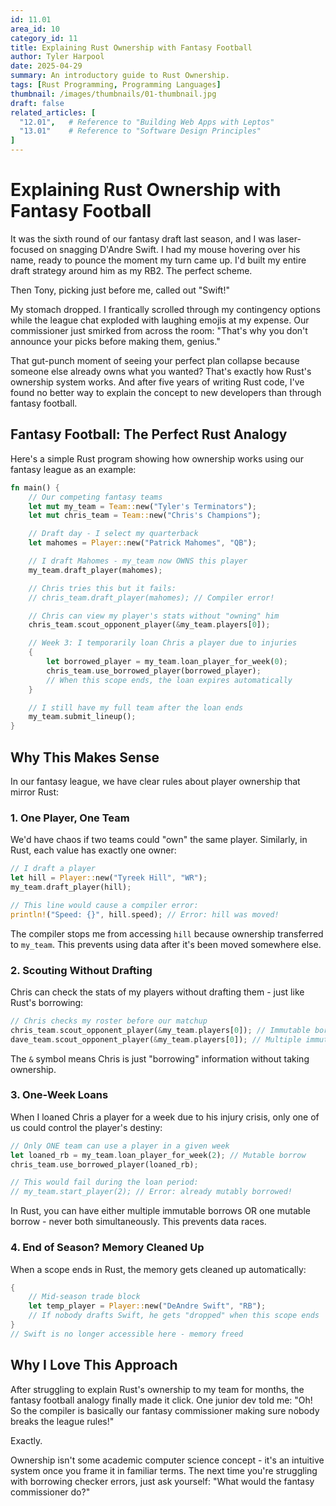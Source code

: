 ```yaml
---
id: 11.01
area_id: 10
category_id: 11
title: Explaining Rust Ownership with Fantasy Football
author: Tyler Harpool
date: 2025-04-29
summary: An introductory guide to Rust Ownership.
tags: [Rust Programming, Programming Languages]
thumbnail: /images/thumbnails/01-thumbnail.jpg
draft: false
related_articles: [
  "12.01",   # Reference to "Building Web Apps with Leptos"
  "13.01"    # Reference to "Software Design Principles"
]
---
```


# Explaining Rust Ownership with Fantasy Football

It was the sixth round of our fantasy draft last season, and I was laser-focused on snagging D'Andre Swift. I had my mouse hovering over his name, ready to pounce the moment my turn came up. I'd built my entire draft strategy around him as my RB2. The perfect scheme.

Then Tony, picking just before me, called out "Swift!"

My stomach dropped. I frantically scrolled through my contingency options while the league chat exploded with laughing emojis at my expense. Our commissioner just smirked from across the room: "That's why you don't announce your picks before making them, genius."

That gut-punch moment of seeing your perfect plan collapse because someone else already owns what you wanted? That's exactly how Rust's ownership system works. And after five years of writing Rust code, I've found no better way to explain the concept to new developers than through fantasy football.

## Fantasy Football: The Perfect Rust Analogy

Here's a simple Rust program showing how ownership works using our fantasy league as an example:

```rust
fn main() {
    // Our competing fantasy teams
    let mut my_team = Team::new("Tyler's Terminators");
    let mut chris_team = Team::new("Chris's Champions");

    // Draft day - I select my quarterback
    let mahomes = Player::new("Patrick Mahomes", "QB");

    // I draft Mahomes - my_team now OWNS this player
    my_team.draft_player(mahomes);

    // Chris tries this but it fails:
    // chris_team.draft_player(mahomes); // Compiler error!

    // Chris can view my player's stats without "owning" him
    chris_team.scout_opponent_player(&my_team.players[0]);

    // Week 3: I temporarily loan Chris a player due to injuries
    {
        let borrowed_player = my_team.loan_player_for_week(0);
        chris_team.use_borrowed_player(borrowed_player);
        // When this scope ends, the loan expires automatically
    }

    // I still have my full team after the loan ends
    my_team.submit_lineup();
}
```

## Why This Makes Sense

In our fantasy league, we have clear rules about player ownership that mirror Rust:

### 1. One Player, One Team

We'd have chaos if two teams could "own" the same player. Similarly, in Rust, each value has exactly one owner:

```rust
// I draft a player
let hill = Player::new("Tyreek Hill", "WR");
my_team.draft_player(hill);

// This line would cause a compiler error:
println!("Speed: {}", hill.speed); // Error: hill was moved!
```

The compiler stops me from accessing `hill` because ownership transferred to `my_team`. This prevents using data after it's been moved somewhere else.

### 2. Scouting Without Drafting

Chris can check the stats of my players without drafting them - just like Rust's borrowing:

```rust
// Chris checks my roster before our matchup
chris_team.scout_opponent_player(&my_team.players[0]); // Immutable borrow
dave_team.scout_opponent_player(&my_team.players[0]); // Multiple immutable borrows are fine
```

The `&` symbol means Chris is just "borrowing" information without taking ownership.

### 3. One-Week Loans

When I loaned Chris a player for a week due to his injury crisis, only one of us could control the player's destiny:

```rust
// Only ONE team can use a player in a given week
let loaned_rb = my_team.loan_player_for_week(2); // Mutable borrow
chris_team.use_borrowed_player(loaned_rb);

// This would fail during the loan period:
// my_team.start_player(2); // Error: already mutably borrowed!
```

In Rust, you can have either multiple immutable borrows OR one mutable borrow - never both simultaneously. This prevents data races.

### 4. End of Season? Memory Cleaned Up

When a scope ends in Rust, the memory gets cleaned up automatically:

```rust
{
    // Mid-season trade block
    let temp_player = Player::new("DeAndre Swift", "RB");
    // If nobody drafts Swift, he gets "dropped" when this scope ends
}
// Swift is no longer accessible here - memory freed
```

## Why I Love This Approach

After struggling to explain Rust's ownership to my team for months, the fantasy football analogy finally made it click. One junior dev told me: "Oh! So the compiler is basically our fantasy commissioner making sure nobody breaks the league rules!"

Exactly.

Ownership isn't some academic computer science concept - it's an intuitive system once you frame it in familiar terms. The next time you're struggling with borrowing checker errors, just ask yourself: "What would the fantasy commissioner do?"
